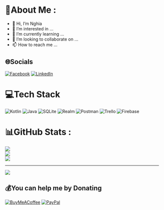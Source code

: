 # 💫About Me :
- 👋 Hi, I’m Nghia
- 👀 I’m interested in ...
- 🌱 I’m currently learning ...
- 💞️ I’m looking to collaborate on ...
- 📫 How to reach me ...

## 🌐Socials
[![Facebook](https://img.shields.io/badge/Facebook-%231877F2.svg?logo=Facebook&logoColor=white)](https://facebook.com/trungnghi4) [![LinkedIn](https://img.shields.io/badge/LinkedIn-%230077B5.svg?logo=linkedin&logoColor=white)](https://linkedin.com/in/trungnghi4) 

# 💻Tech Stack
![Kotlin](https://img.shields.io/badge/kotlin-%230095D5.svg?style=plastic&logo=kotlin&logoColor=white) ![Java](https://img.shields.io/badge/java-%23ED8B00.svg?style=plastic&logo=java&logoColor=white) ![SQLite](https://img.shields.io/badge/sqlite-%2307405e.svg?style=plastic&logo=sqlite&logoColor=white) ![Realm](https://img.shields.io/badge/Realm-39477F?style=plastic&logo=realm&logoColor=white) ![Postman](https://img.shields.io/badge/Postman-FF6C37?style=plastic&logo=postman&logoColor=white) ![Trello](https://img.shields.io/badge/Trello-%23026AA7.svg?style=plastic&logo=Trello&logoColor=white) ![Firebase](https://img.shields.io/badge/firebase-%23039BE5.svg?style=plastic&logo=firebase)
# 📊GitHub Stats :
![](https://github-readme-stats.vercel.app/api?username=trungnghi4&theme=algolia&hide_border=false&include_all_commits=false&count_private=false)<br/>
![](https://github-readme-streak-stats.herokuapp.com/?user=trungnghi4&theme=algolia&hide_border=false)<br/>
![](https://github-readme-stats.vercel.app/api/top-langs/?username=trungnghi4&theme=algolia&hide_border=false&include_all_commits=false&count_private=false&layout=compact)

---
[![](https://visitcount.itsvg.in/api?id=trungnghi4&icon=5&color=1)](https://visitcount.itsvg.in)

  ## 💰You can help me by Donating
  [![BuyMeACoffee](https://img.shields.io/badge/Buy%20Me%20a%20Coffee-ffdd00?style=for-the-badge&logo=buy-me-a-coffee&logoColor=black)](https://buymeacoffee.com/trungnghi4) [![PayPal](https://img.shields.io/badge/PayPal-00457C?style=for-the-badge&logo=paypal&logoColor=white)](https://paypal.me/trungnghi4) 

  <!-- Proudly created with GPRM ( https://gprm.itsvg.in ) -->
  
